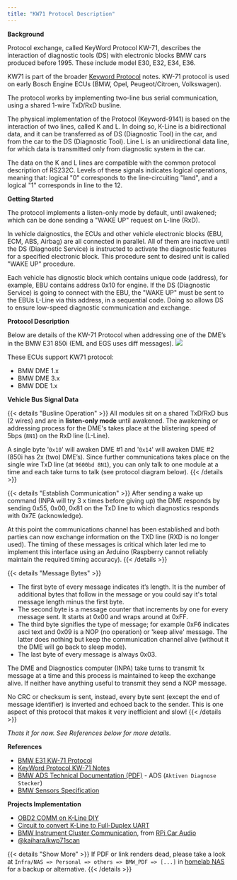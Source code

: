 ```yaml
---
title: "KW71 Protocol Description"
---
```


**Background**

Protocol exchange, called KeyWord Protocol KW-71, describes the interaction of diagnostic tools (DS) with electronic blocks BMW cars produced before 1995. These include model E30, E32, E34, E36.

KW71 is part of the broader [Keyword Protocol](/keyword-protocols) notes. KW-71 protocol is used on early Bosch Engine ECUs (BMW, Opel, Peugeot/Citroen, Volkswagen).

The protocol works by implementing two-line bus serial communication, using a shared 1-wire TxD/RxD busline.

The physical implementation of the Protocol (Keyword-9141) is based on the interaction of two lines, called K and L. In doing so, K-Line is a bidirectional data, and it can be transferred as of DS (Diagnostic Tool) in the car, and from the car to the DS (Diagnostic Tool). Line L is an unidirectional data line, for which data is transmitted only from diagnostic system in the car.

The data on the K and L lines are compatible with the common protocol description of RS232C. Levels of these signals indicates logical operations, meaning that: logical "0" corresponds to the line-circuiting "land", and a logical "1" corresponds in line to the 12.

**Getting Started**

The protocol implements a listen-only mode by default, until awakened; which can be done sending a "WAKE UP" request on L-line (RxD).

In vehicle daignostics, the ECUs and other vehicle electronic blocks (EBU, ECM, ABS, Airbag) are all connected in parallel. All of them are inactive until the DS (Diagnostic Service) is instructed to activate the diagnostic features for a specified electronic block. This procedure sent to desired unit is called "WAKE UP" procedure.

Each vehicle has dignostic block which contains unique code (address), for example, EBU contains address 0x10 for engine. If the DS (Diagnostic Service) is going to connect with the EBU, the "WAKE UP" must be sent to the EBUs L-Line via this address, in a sequential code. Doing so allows DS to ensure low-speed diagnostic communication and exchange.

**Protocol Description**

Below are details of the KW-71 Protocol when addressing one of the DME’s in the BMW E31 850i (EML and EGS uses diff messages).
![](http://www.km5tz.com/images/850i/KW71diagram.jpg)

These ECUs support KW71 protocol:

* BMW DME 1.x
* BMW DME 3.x
* BMW DDE 1.x

**Vehicle Bus Signal Data**

{{< details "Busline Operation" >}}
All modules sit on a shared TxD/RxD bus (2 wires) and are in **listen-only mode** until awakened. The awakening or addressing process for the DME's takes place at the blistering speed of 5bps (`8N1`) on the RxD line (L-Line).

A single byte '`0x10`' will awaken DME #1 and '`0x14`' will awaken DME #2 (850i has 2x (two) DME’s). Since further communications takes place on the single wire TxD line (at `9600bd 8N1`), you can only talk to one module at a time and each take turns to talk (see protocol diagram below).
{{< /details >}}

{{< details "Establish Communication" >}}
After sending a wake up command (INPA will try 3 x times before giving up) the DME responds by sending 0x55, 0x00, 0x81 on the TxD line to which diagnostics responds with 0x7E (acknowledge).

At this point the communications channel has been established and both parties can now exchange information on the TXD line (RXD is no longer used). The timing of these messages is critical which later led me to implement this interface using an Arduino (Raspberry cannot reliably maintain the required timing accuracy).
{{< /details >}}

{{< details "Message Bytes" >}}
* The first byte of every message indicates it’s length. It is the number of additional bytes that follow in the message or you could say it's total message length minus the first byte.
* The second byte is a message counter that increments by one for every message sent. It starts at 0x00 and wraps around at 0xFF.
* The third byte signifies the type of message; for example 0xF6 indicates asci text and 0x09 is a NOP (no operation) or 'keep alive' message. The latter does nothing but keep the communication channel alive (without it the DME will go back to sleep mode).
* The last byte of every message is always 0x03.

The DME and Diagnostics computer (INPA) take turns to transmit 1x message at a time and this process is maintained to keep the exchange alive. If neither have anything useful to transmit they send a NOP message.

No CRC or checksum is sent, instead, every byte sent (except the end of message identifier) is inverted and echoed back to the sender. This is one aspect of this protocol that makes it very inefficient and slow!
{{< /details >}}

*Thats it for now. See References below for more details.*

**References**

* [BMW E31 KW-71 Protocol](http://www.km5tz.com/BMW%20850iP11.htm)
* [KeyWord Protocol KW-71 Notes](http://www.cardiagnostics.be/-now/GT1-MODIC-DIS_bestanden/Prescription%20Protocol%20KW-71.htm)
* [BMW ADS Technical Documentation (PDF)](https://forum.bmwland.ru/index.php?act=attach&type=post&id=43162) - ADS (`Aktiven Diagnose Stecker`)
* [BMW Sensors Specification](https://web.archive.org/web/20130810205612/https://kovsh.com/media/library/312/Sensors%20Europe.pdf)

**Projects Implementation**

* [OBD2 COMM on K-Line DIY](https://www.instructables.com/Low-Cost-OBD2-Communications-on-K-line-ISO-9141-2-/)
* [Circuit to convert K-Line to Full-Duplex UART](https://www.circuitden.com/blog/20)
* [BMW Instrument Cluster Communication](https://hackaday.io/project/334-integrated-rpi-car-audio/log/1078-communicating-with-the-instrument-cluster), from [RPi Car Audio](https://hackaday.io/project/334-integrated-rpi-car-audio)
* [@kaihara/kwp71scan](https://github.com/kaihara/kwp71scan)

{{< details "Show More" >}}
If PDF or link renders dead, please take a look at `Infra/NAS => Personal => others => BMW_PDF => [...]` in [homelab NAS](http://nas.ext.durakiconsulting.com) for a backup or alternative.
{{< /details >}}
